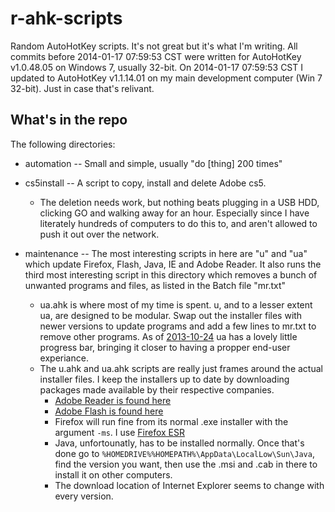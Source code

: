 r-ahk-scripts
=============

Random AutoHotKey scripts. It's not great but it's what I'm writing.
All commits before 2014-01-17 07:59:53 CST were written for AutoHotKey v1.0.48.05 on Windows 7, usually 32-bit.
On 2014-01-17 07:59:53 CST I updated to AutoHotKey v1.1.14.01 on my main development computer (Win 7 32-bit). Just in case that's relivant.

What's in the repo
------------------
The following directories:

- automation -- Small and simple, usually "do [thing] 200 times"  

- cs5install -- A script to copy, install and delete Adobe cs5.  

    - The deletion needs work, but nothing beats plugging in a USB HDD, clicking GO and walking away for an hour. Especially since I have literately hundreds of computers to do this to, and aren't allowed to push it out over the network.  

- maintenance -- The most interesting scripts in here are "u" and "ua" which update Firefox, Flash, Java, IE and Adobe Reader. It also runs the third most interesting script in this directory which removes a bunch of unwanted programs and files, as listed in the Batch file "mr.txt"  

    - ua.ahk is where most of my time is spent. u, and to a lesser extent ua, are designed to be modular. Swap out the installer files with newer versions to update programs and add a few lines to mr.txt to remove other programs. As of [2013-10-24](https://github.com/Linkz57/r-ahk-scripts/blob/c4c69fbb4712c2155e520adbfaafaedf53f0e5b2/maintenance/ua.ahk "commit c4c69fbb4712c2155e520adbfaafaedf53f0e5b2") ua has a lovely little progress bar, bringing it closer to having a propper end-user experiance.
    - The u.ahk and ua.ahk scripts are really just frames around the actual installer files. I keep the installers up to date by downloading packages made available by their respective companies. 
        - [Adobe Reader is found here](ftp://ftp.adobe.com/pub/adobe/reader/win/ "Adobe's public FTP server")
        - [Adobe Flash is found here](http://helpx.adobe.com/flash-player/kb/archived-flash-player-versions.html "Adobe's Flash Archive page")
        - Firefox will run fine from its normal .exe installer with the argument <code>-ms</code>. I use [Firefox ESR](https://www.mozilla.org/en-US/firefox/organizations/all.html "Firefox ESR download page")
        - Java, unfortounatly, has to be installed normally. Once that's done go to <code>%HOMEDRIVE%%HOMEPATH%\AppData\LocalLow\Sun\Java</code>, find the version you want, then use the .msi and .cab in there to install it on other computers.
        - The download location of Internet Explorer seems to change with every version. 
